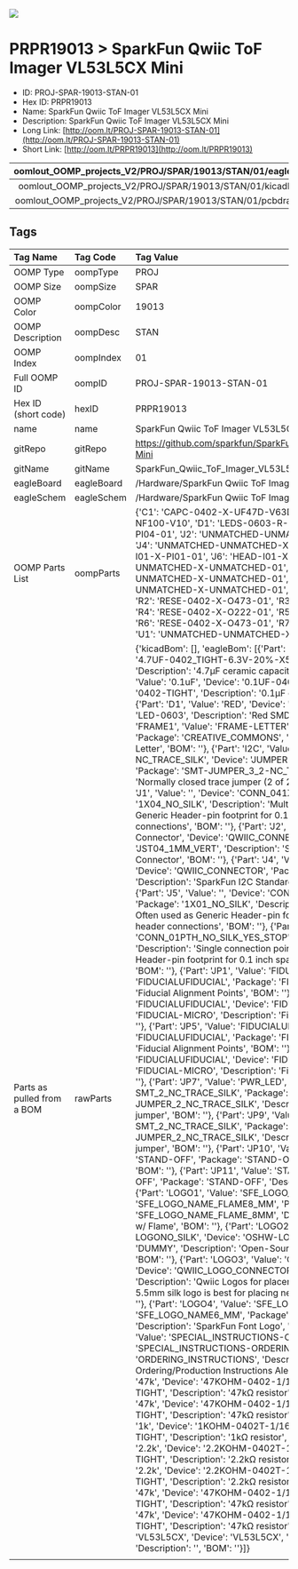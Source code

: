 


  
![][im]
# PRPR19013 > SparkFun Qwiic ToF Imager VL53L5CX Mini

- ID: PROJ-SPAR-19013-STAN-01
- Hex ID: PRPR19013
- Name: SparkFun Qwiic ToF Imager VL53L5CX Mini
- Description: SparkFun Qwiic ToF Imager VL53L5CX Mini
- Long Link: [http://oom.lt/PROJ-SPAR-19013-STAN-01](http://oom.lt/PROJ-SPAR-19013-STAN-01)
- Short Link: [http://oom.lt/PRPR19013](http://oom.lt/PRPR19013)
  

|oomlout_OOMP_projects_V2/PROJ/SPAR/19013/STAN/01/eagleImage.png|oomlout_OOMP_projects_V2/PROJ/SPAR/19013/STAN/01/eagleSchemImage.png|oomlout_OOMP_projects_V2/PROJ/SPAR/19013/STAN/01/kicadPcb3dFront.png|oomlout_OOMP_projects_V2/PROJ/SPAR/19013/STAN/01/kicadPcb3dBack.png|
| :---: | :---: | :---: | :---: |
|oomlout_OOMP_projects_V2/PROJ/SPAR/19013/STAN/01/kicadPcb3d.png|oomlout_OOMP_projects_V2/PROJ/SPAR/19013/STAN/01/bomBack.png|oomlout_OOMP_projects_V2/PROJ/SPAR/19013/STAN/01/bomFront.png|oomlout_OOMP_projects_V2/PROJ/SPAR/19013/STAN/01/pcbdraw.svg|
|oomlout_OOMP_projects_V2/PROJ/SPAR/19013/STAN/01/pcbdrawBack.svg||||

## Tags
  

|Tag Name|Tag Code|Tag Value|
| :--- | :--- | :--- |
|OOMP Type|oompType|PROJ|
|OOMP Size|oompSize|SPAR|
|OOMP Color|oompColor|19013|
|OOMP Description|oompDesc|STAN|
|OOMP Index|oompIndex|01|
|Full OOMP ID|oompID|PROJ-SPAR-19013-STAN-01|
|Hex ID (short code)|hexID|PRPR19013|
|name|name|SparkFun Qwiic ToF Imager VL53L5CX Mini|
|gitRepo|gitRepo|https://github.com/sparkfun/SparkFun_Qwiic_ToF_Imager_VL53L5CX-Mini|
|gitName|gitName|SparkFun_Qwiic_ToF_Imager_VL53L5CX-Mini|
|eagleBoard|eagleBoard|/Hardware/SparkFun Qwiic ToF Imager - VL53L5CX - Mini.brd|
|eagleSchem|eagleSchem|/Hardware/SparkFun Qwiic ToF Imager - VL53L5CX - Mini.sch|
|OOMP Parts List|oompParts|{'C1': 'CAPC-0402-X-UF47D-V63D', 'C4': 'CAPC-0402-X-NF100-V10', 'D1': 'LEDS-0603-R-STAN-01', 'J1': 'HEAD-I01-X-PI04-01', 'J2': 'UNMATCHED-UNMATCHED-X-UNMATCHED-01', 'J4': 'UNMATCHED-UNMATCHED-X-UNMATCHED-01', 'J5': 'HEAD-I01-X-PI01-01', 'J6': 'HEAD-I01-X-PI01-01', 'JP7': 'UNMATCHED-UNMATCHED-X-UNMATCHED-01', 'JP9': 'UNMATCHED-UNMATCHED-X-UNMATCHED-01', 'LOGO5': 'UNMATCHED-UNMATCHED-X-UNMATCHED-01', 'R1': 'RESE-0402-X-O473-01', 'R2': 'RESE-0402-X-O473-01', 'R3': 'RESE-0402-X-O102-01', 'R4': 'RESE-0402-X-O222-01', 'R5': 'RESE-0402-X-O222-01', 'R6': 'RESE-0402-X-O473-01', 'R7': 'RESE-0402-X-O473-01', 'U1': 'UNMATCHED-UNMATCHED-X-UNMATCHED-01'}|
|Parts as pulled from a BOM|rawParts|{'kicadBom': [], 'eagleBom': [{'Part': 'C1', 'Value': '4.7uF', 'Device': '4.7UF-0402_TIGHT-6.3V-20%-X5R', 'Package': '0402-TIGHT', 'Description': '4.7µF ceramic capacitors', 'BOM': ''}, {'Part': 'C4', 'Value': '0.1uF', 'Device': '0.1UF-0402T-6.3V-10%-X7R', 'Package': '0402-TIGHT', 'Description': '0.1µF ceramic capacitors', 'BOM': ''}, {'Part': 'D1', 'Value': 'RED', 'Device': 'LED-RED0603', 'Package': 'LED-0603', 'Description': 'Red SMD LED', 'BOM': ''}, {'Part': 'FRAME1', 'Value': 'FRAME-LETTER', 'Device': 'FRAME-LETTER', 'Package': 'CREATIVE_COMMONS', 'Description': 'Schematic Frame - Letter', 'BOM': ''}, {'Part': 'I2C', 'Value': 'JUMPER-SMT_3_2-NC_TRACE_SILK', 'Device': 'JUMPER-SMT_3_2-NC_TRACE_SILK', 'Package': 'SMT-JUMPER_3_2-NC_TRACE_SILK', 'Description': 'Normally closed trace jumper (2 of 2 connections)', 'BOM': ''}, {'Part': 'J1', 'Value': '', 'Device': 'CONN_041X04_NO_SILK', 'Package': '1X04_NO_SILK', 'Description': 'Multi connection point. Often used as Generic Header-pin footprint for 0.1 inch spaced/style header connections', 'BOM': ''}, {'Part': 'J2', 'Value': 'Vertical Qwiic Connector', 'Device': 'QWIIC_CONNECTOR', 'Package': 'JST04_1MM_VERT', 'Description': 'SparkFun I2C Standard Qwiic Connector', 'BOM': ''}, {'Part': 'J4', 'Value': 'Vertical Qwiic Connector', 'Device': 'QWIIC_CONNECTOR', 'Package': 'JST04_1MM_VERT', 'Description': 'SparkFun I2C Standard Qwiic Connector', 'BOM': ''}, {'Part': 'J5', 'Value': '', 'Device': 'CONN_01PTH_NO_SILK_YES_STOP', 'Package': '1X01_NO_SILK', 'Description': 'Single connection point. Often used as Generic Header-pin footprint for 0.1 inch spaced/style header connections', 'BOM': ''}, {'Part': 'J6', 'Value': '', 'Device': 'CONN_01PTH_NO_SILK_YES_STOP', 'Package': '1X01_NO_SILK', 'Description': 'Single connection point. Often used as Generic Header-pin footprint for 0.1 inch spaced/style header connections', 'BOM': ''}, {'Part': 'JP1', 'Value': 'FIDUCIALUFIDUCIAL', 'Device': 'FIDUCIALUFIDUCIAL', 'Package': 'FIDUCIAL-MICRO', 'Description': 'Fiducial Alignment Points', 'BOM': ''}, {'Part': 'JP2', 'Value': 'FIDUCIALUFIDUCIAL', 'Device': 'FIDUCIALUFIDUCIAL', 'Package': 'FIDUCIAL-MICRO', 'Description': 'Fiducial Alignment Points', 'BOM': ''}, {'Part': 'JP5', 'Value': 'FIDUCIALUFIDUCIAL', 'Device': 'FIDUCIALUFIDUCIAL', 'Package': 'FIDUCIAL-MICRO', 'Description': 'Fiducial Alignment Points', 'BOM': ''}, {'Part': 'JP6', 'Value': 'FIDUCIALUFIDUCIAL', 'Device': 'FIDUCIALUFIDUCIAL', 'Package': 'FIDUCIAL-MICRO', 'Description': 'Fiducial Alignment Points', 'BOM': ''}, {'Part': 'JP7', 'Value': 'PWR_LED', 'Device': 'JUMPER-SMT_2_NC_TRACE_SILK', 'Package': 'SMT-JUMPER_2_NC_TRACE_SILK', 'Description': 'Normally closed trace jumper', 'BOM': ''}, {'Part': 'JP9', 'Value': 'INT', 'Device': 'JUMPER-SMT_2_NC_TRACE_SILK', 'Package': 'SMT-JUMPER_2_NC_TRACE_SILK', 'Description': 'Normally closed trace jumper', 'BOM': ''}, {'Part': 'JP10', 'Value': 'STAND-OFF', 'Device': 'STAND-OFF', 'Package': 'STAND-OFF', 'Description': 'Stand Off', 'BOM': ''}, {'Part': 'JP11', 'Value': 'STAND-OFF', 'Device': 'STAND-OFF', 'Package': 'STAND-OFF', 'Description': 'Stand Off', 'BOM': ''}, {'Part': 'LOGO1', 'Value': 'SFE_LOGO_NAME_FLAME8_MM', 'Device': 'SFE_LOGO_NAME_FLAME8_MM', 'Package': 'SFE_LOGO_NAME_FLAME_8MM', 'Description': 'SparkFun Font Logo w/ Flame', 'BOM': ''}, {'Part': 'LOGO2', 'Value': 'OSHW-LOGONO_SILK', 'Device': 'OSHW-LOGONO_SILK', 'Package': 'DUMMY', 'Description': 'Open-Source Hardware (OSHW) Logo', 'BOM': ''}, {'Part': 'LOGO3', 'Value': 'QWIIC_LOGO_CONNECTOR', 'Device': 'QWIIC_LOGO_CONNECTOR', 'Package': 'QWIIC_5.5MM', 'Description': 'Qwiic Logos for placement on schematic and PCB. The 5.5mm silk logo is best for placing next to Qwiic connector.', 'BOM': ''}, {'Part': 'LOGO4', 'Value': 'SFE_LOGO_NAME6_MM', 'Device': 'SFE_LOGO_NAME6_MM', 'Package': 'SFE_LOGO_NAME_6MM', 'Description': 'SparkFun Font Logo', 'BOM': ''}, {'Part': 'LOGO5', 'Value': 'SPECIAL_INSTRUCTIONS-ORDERING', 'Device': 'SPECIAL_INSTRUCTIONS-ORDERING', 'Package': 'ORDERING_INSTRUCTIONS', 'Description': 'Special Ordering/Production Instructions Alert', 'BOM': ''}, {'Part': 'R1', 'Value': '47k', 'Device': '47KOHM-0402-1/10W-1%', 'Package': '0402-TIGHT', 'Description': '47kΩ resistor', 'BOM': ''}, {'Part': 'R2', 'Value': '47k', 'Device': '47KOHM-0402-1/10W-1%', 'Package': '0402-TIGHT', 'Description': '47kΩ resistor', 'BOM': ''}, {'Part': 'R3', 'Value': '1k', 'Device': '1KOHM-0402T-1/16W-1%', 'Package': '0402-TIGHT', 'Description': '1kΩ resistor', 'BOM': ''}, {'Part': 'R4', 'Value': '2.2k', 'Device': '2.2KOHM-0402T-1/16W-1%', 'Package': '0402-TIGHT', 'Description': '2.2kΩ resistor', 'BOM': ''}, {'Part': 'R5', 'Value': '2.2k', 'Device': '2.2KOHM-0402T-1/16W-1%', 'Package': '0402-TIGHT', 'Description': '2.2kΩ resistor', 'BOM': ''}, {'Part': 'R6', 'Value': '47k', 'Device': '47KOHM-0402-1/10W-1%', 'Package': '0402-TIGHT', 'Description': '47kΩ resistor', 'BOM': ''}, {'Part': 'R7', 'Value': '47k', 'Device': '47KOHM-0402-1/10W-1%', 'Package': '0402-TIGHT', 'Description': '47kΩ resistor', 'BOM': ''}, {'Part': 'U1', 'Value': 'VL53L5CX', 'Device': 'VL53L5CX', 'Package': 'VL53L5CX', 'Description': '', 'BOM': ''}]}|
||||



[im]: PROJ/SPAR/19013/STAN/01/kicadPcb3d_450.png
